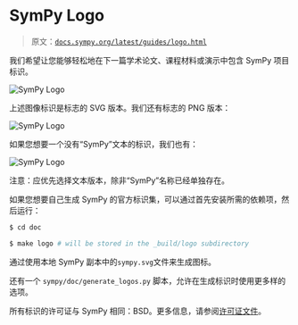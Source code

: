 # SymPy Logo

> 原文：[`docs.sympy.org/latest/guides/logo.html`](https://docs.sympy.org/latest/guides/logo.html)

我们希望让您能够轻松地在下一篇学术论文、课程材料或演示中包含 SymPy 项目标识。

![SymPy Logo](img/sympy.svg)

上述图像标识是标志的 SVG 版本。我们还有标志的 PNG 版本：

![SymPy Logo](img/sympy-500px.png)

如果您想要一个没有“SymPy”文本的标识，我们也有：

![SymPy Logo](img/sympy-notext-500px.png)

注意：应优先选择文本版本，除非“SymPy”名称已经单独存在。

如果您想要自己生成 SymPy 的官方标识集，可以通过首先安装所需的依赖项，然后运行：

```py
$ cd doc

$ make logo # will be stored in the _build/logo subdirectory 
```

通过使用本地 SymPy 副本中的`sympy.svg`文件来生成图标。

还有一个 `sympy/doc/generate_logos.py` 脚本，允许在生成标识时使用更多样的选项。

所有标识的许可证与 SymPy 相同：BSD。更多信息，请参阅[许可证文件](https://github.com/sympy/sympy/blob/master/LICENSE)。
